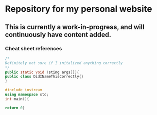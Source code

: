 # Repository for my personal website
## This is currently a work-in-progress, and will continuously have content added.


### Cheat sheet references
```Java
/*
Definitely not sure if I initalized anything correctly
*/
public static void (sting args[]){
public class DidINameThisCorrectly{}
}

```

```C++
#include iostream
using namespace std;
int main(){

return 0}

```
